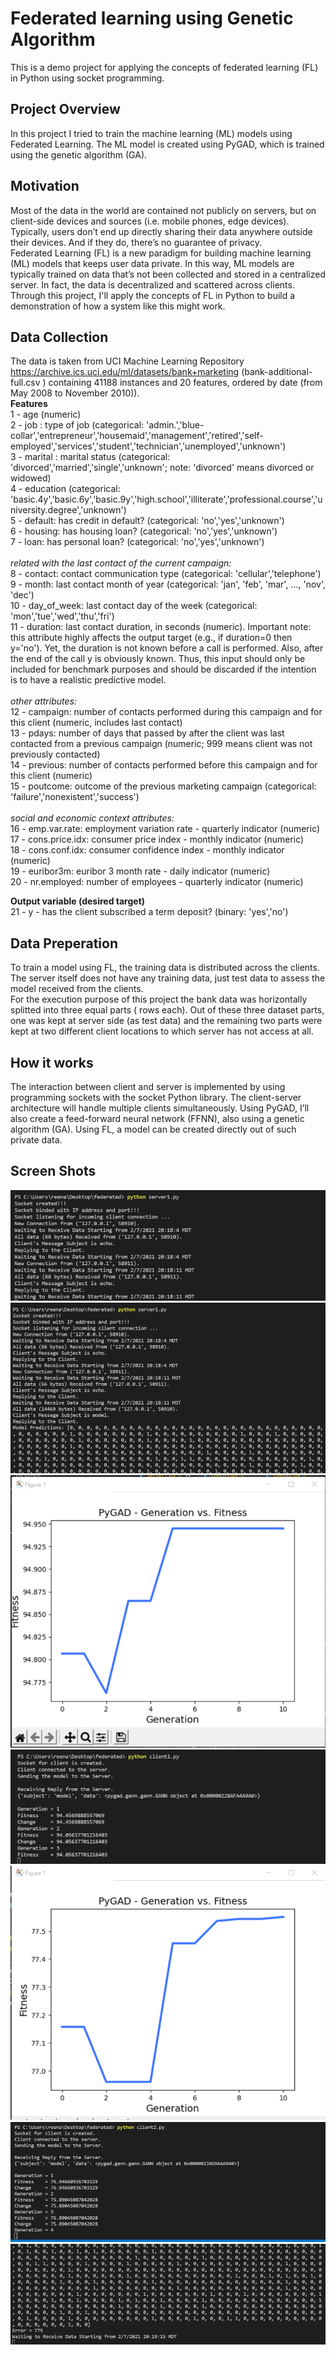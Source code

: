 # Federated learning using Genetic Algorithm
This is a demo project for applying the concepts of federated learning (FL) in Python using socket programming.
## Project Overview
In this project I tried to train the machine learning (ML) models using Federated Learning. The ML model is created using PyGAD, which is trained using the genetic algorithm (GA). 
## Motivation
Most of the data in the world are contained not publicly on servers, but on client-side devices and sources (i.e. mobile phones, edge devices). Typically, users don’t end up directly sharing their data anywhere outside their devices. And if they do, there’s no guarantee of privacy. <br>
Federated Learning (FL) is a new paradigm for building machine learning (ML) models that keeps user data private. In this way, ML models are typically trained on data that’s not been collected and stored in a centralized server. In fact, the data is decentralized and scattered across clients. Through this project, I'll apply the concepts of FL in Python to build a demonstration of how a system like this might work.
## Data Collection
The data is taken from UCI Machine Learning Repository https://archive.ics.uci.edu/ml/datasets/bank+marketing (bank-additional-full.csv ) containing 41188 instances and 20 features, ordered by date (from May 2008 to November 2010)).<br>
**Features** <br>
1 - age (numeric)<br>
2 - job : type of job (categorical: 'admin.','blue-collar','entrepreneur','housemaid','management','retired','self-employed','services','student','technician','unemployed','unknown')<br>
3 - marital : marital status (categorical: 'divorced','married','single','unknown'; note: 'divorced' means divorced or widowed)<br>
4 - education (categorical: 'basic.4y','basic.6y','basic.9y','high.school','illiterate','professional.course','university.degree','unknown')<br>
5 - default: has credit in default? (categorical: 'no','yes','unknown')<br>
6 - housing: has housing loan? (categorical: 'no','yes','unknown')<br>
7 - loan: has personal loan? (categorical: 'no','yes','unknown')<br><br>
_related with the last contact of the current campaign:_<br>
8 - contact: contact communication type (categorical: 'cellular','telephone')<br>
9 - month: last contact month of year (categorical: 'jan', 'feb', 'mar', ..., 'nov', 'dec')<br>
10 - day_of_week: last contact day of the week (categorical: 'mon','tue','wed','thu','fri')<br>
11 - duration: last contact duration, in seconds (numeric). Important note: this attribute highly affects the output target (e.g., if duration=0 then y='no'). Yet, the duration is not known before a call is performed. Also, after the end of the call y is obviously known. Thus, this input should only be included for benchmark purposes and should be discarded if the intention is to have a realistic predictive model. <br><br>
_other attributes:_<br>
12 - campaign: number of contacts performed during this campaign and for this client (numeric, includes last contact)<br>
13 - pdays: number of days that passed by after the client was last contacted from a previous campaign (numeric; 999 means client was not previously contacted)<br>
14 - previous: number of contacts performed before this campaign and for this client (numeric)<br>
15 - poutcome: outcome of the previous marketing campaign (categorical: 'failure','nonexistent','success')<br><br>
_social and economic context attributes:_<br>
16 - emp.var.rate: employment variation rate - quarterly indicator (numeric)<br>
17 - cons.price.idx: consumer price index - monthly indicator (numeric)<br>
18 - cons.conf.idx: consumer confidence index - monthly indicator (numeric)<br>
19 - euribor3m: euribor 3 month rate - daily indicator (numeric)<br>
20 - nr.employed: number of employees - quarterly indicator (numeric)<br>

**Output variable (desired target)**<br>
21 - y - has the client subscribed a term deposit? (binary: 'yes','no')<br>
## Data Preperation
To train a model using FL, the training data is distributed across the clients. The server itself does not have any training data, just test data to assess the model received from the clients. <br>
For the execution purpose of this project the bank data was horizontally splitted into three equal parts ( rows each). Out of these three dataset parts, one was kept at server side (as test data) and the remaining two parts were kept at two different client locations to which server has not access at all.
## How it works
The interaction between client and server is implemented by using programming sockets with the socket Python library. The client-server architecture will handle multiple clients simultaneously. Using PyGAD, I’ll also create a feed-forward neural network (FFNN), also using a genetic algorithm (GA).
 Using FL, a model can be created directly out of such private data. 
## Screen Shots
![image1](https://github.com/reenasheoran/Federated-learning-using-GeneticAlgorithm/blob/main/static/7.png)
![image2](https://github.com/reenasheoran/Federated-learning-using-GeneticAlgorithm/blob/main/static/3.png)
![image3](https://github.com/reenasheoran/Federated-learning-using-GeneticAlgorithm/blob/main/static/1.png)
![image4](https://github.com/reenasheoran/Federated-learning-using-GeneticAlgorithm/blob/main/static/4.png)
![image5](https://github.com/reenasheoran/Federated-learning-using-GeneticAlgorithm/blob/main/static/2.png)
![image6](https://github.com/reenasheoran/Federated-learning-using-GeneticAlgorithm/blob/main/static/5.png)
![image7](https://github.com/reenasheoran/Federated-learning-using-GeneticAlgorithm/blob/main/static/6.png)

